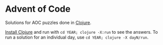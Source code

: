 # Advent of Code
Solutions for AOC puzzles done in [Clojure][1].

[Install Clojure][2] and run with `cd YEAR; clojure -X:run` to see the answers.
To run a solution for an individual day, use `cd YEAR; clojure -X dayN/run`.

[1]: https://clojure.org/
[2]: https://clojure.org/guides/getting_started#_clojure_installer_and_cli_tools
